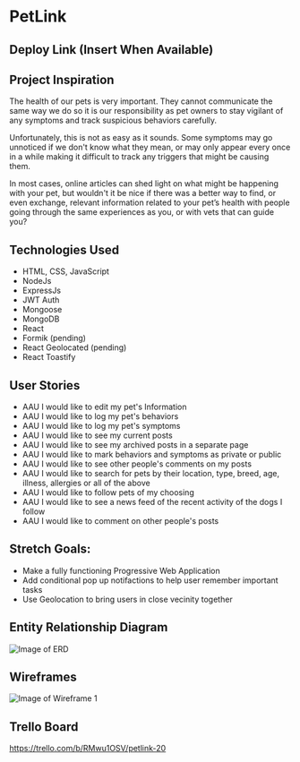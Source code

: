 # PetLink

## Deploy Link (Insert When Available)

## Project Inspiration

The health of our pets is very important. They cannot communicate the same way we do so it is our responsibility as pet owners to stay vigilant of any symptoms and track suspicious behaviors carefully.

Unfortunately, this is not as easy as it sounds. Some symptoms may go unnoticed if we don't know what they mean, or may only appear every once in a while making it difficult to track any triggers that might be causing them.

In most cases, online articles can shed light on what might be happening with your pet, but wouldn't it be nice if there was a better way to find, or even exchange, relevant information related to your pet’s health with people going through the same experiences as you, or with vets that can guide you?

## Technologies Used

-   HTML, CSS, JavaScript
-   NodeJs
-   ExpressJs
-   JWT Auth
-   Mongoose
-   MongoDB
-   React
-   Formik (pending)
-   React Geolocated (pending)
-   React Toastify

## User Stories

-   AAU I would like to edit my pet's Information
-   AAU I would like to log my pet's behaviors
-   AAU I would like to log my pet's symptoms
-   AAU I would like to see my current posts
-   AAU I would like to see my archived posts in a separate page
-   AAU I would like to mark behaviors and symptoms as private or public
-   AAU I would like to see other people's comments on my posts
-   AAU I would like to search for pets by their location, type, breed, age, illness, allergies or all of the above
-   AAU I would like to follow pets of my choosing
-   AAU I would like to see a news feed of the recent activity of the dogs I follow
-   AAU I would like to comment on other people's posts

## Stretch Goals:

-   Make a fully functioning Progressive Web Application
-   Add conditional pop up notifactions to help user remember important tasks
-   Use Geolocation to bring users in close vecinity together

## Entity Relationship Diagram

![Image of ERD](https://i.imgur.com/nIIYIbO.png)

## Wireframes

![Image of Wireframe 1](https://i.imgur.com/kW6S0Dj.png)

## Trello Board

https://trello.com/b/RMwu1OSV/petlink-20
